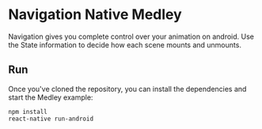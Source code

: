 # Navigation Native Medley
Navigation gives you complete control over your animation on android. Use the State information to decide how each scene mounts and unmounts.

## Run
Once you've cloned the repository, you can install the dependencies and start the Medley example:

    npm install
    react-native run-android
